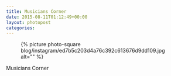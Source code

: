 ```yaml
---
title: Musicians Corner
date: 2015-08-11T01:12:49+00:00
layout: photopost
categories:
---
```


<figure class="photo photo--square">
  {% picture photo-square blog/instagram/ed7b5c203d4a76c392c613676d9dd109.jpg alt="" %}
</figure>

Musicians Corner
